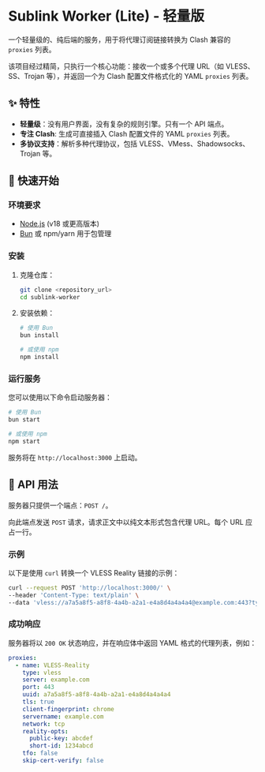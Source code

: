 # Sublink Worker (Lite) - 轻量版

一个轻量级的、纯后端的服务，用于将代理订阅链接转换为 Clash 兼容的 `proxies` 列表。

该项目经过精简，只执行一个核心功能：接收一个或多个代理 URL（如 VLESS、SS、Trojan 等），并返回一个为 Clash 配置文件格式化的 YAML `proxies` 列表。

## ✨ 特性

- **轻量级**：没有用户界面，没有复杂的规则引擎。只有一个 API 端点。
- **专注 Clash**: 生成可直接插入 Clash 配置文件的 YAML `proxies` 列表。
- **多协议支持**：解析多种代理协议，包括 VLESS、VMess、Shadowsocks、Trojan 等。

## 🚀 快速开始

### 环境要求

- [Node.js](https://nodejs.org/) (v18 或更高版本)
- [Bun](https://bun.sh/) 或 npm/yarn 用于包管理

### 安装

1.  克隆仓库：
    ```bash
    git clone <repository_url>
    cd sublink-worker
    ```

2.  安装依赖：
    ```bash
    # 使用 Bun
    bun install

    # 或使用 npm
    npm install
    ```

### 运行服务

您可以使用以下命令启动服务器：

```bash
# 使用 Bun
bun start

# 或使用 npm
npm start
```

服务将在 `http://localhost:3000` 上启动。

## 📖 API 用法

服务器只提供一个端点：`POST /`。

向此端点发送 `POST` 请求，请求正文中以纯文本形式包含代理 URL。每个 URL 应占一行。

### 示例

以下是使用 `curl` 转换一个 VLESS Reality 链接的示例：

```bash
curl --request POST 'http://localhost:3000/' \
--header 'Content-Type: text/plain' \
--data 'vless://a7a5a8f5-a8f8-4a4b-a2a1-e4a8d4a4a4a4@example.com:443?type=tcp&security=reality&pbk=abcdef&fp=chrome&sni=example.com&sid=1234abcd#VLESS-Reality'
```

### 成功响应

服务器将以 `200 OK` 状态响应，并在响应体中返回 YAML 格式的代理列表，例如：

```yaml
proxies:
  - name: VLESS-Reality
    type: vless
    server: example.com
    port: 443
    uuid: a7a5a8f5-a8f8-4a4b-a2a1-e4a8d4a4a4a4
    tls: true
    client-fingerprint: chrome
    servername: example.com
    network: tcp
    reality-opts:
      public-key: abcdef
      short-id: 1234abcd
    tfo: false
    skip-cert-verify: false

```
